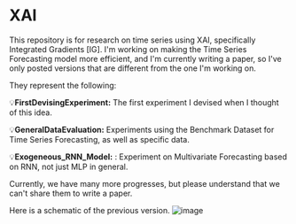 # XAI

This repository is for research on time series using XAI, specifically Integrated Gradients [IG]. I'm working on making the Time Series Forecasting model more efficient, and I'm currently writing a paper, so I've only posted versions that are different from the one I'm working on.

They represent the following:

💡**FirstDevisingExperiment:**
The first experiment I devised when I thought of this idea.

💡**GeneralDataEvaluation:**
Experiments using the Benchmark Dataset for Time Series Forecasting, as well as specific data.

💡**Exogeneous_RNN_Model:**
: Experiment on Multivariate Forecasting based on RNN, not just MLP in general.

Currently, we have many more progresses, but please understand that we can't share them to write a paper.

Here is a schematic of the previous version.
![image](https://github.com/SeongJunLee-net/XAI/assets/76996943/11841a08-6398-402c-a8e8-300cac8ddb8a)
